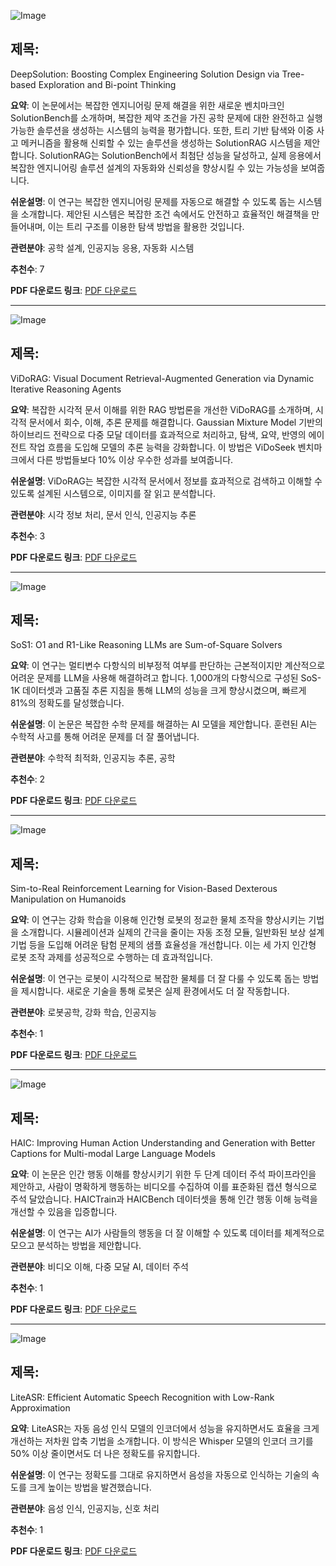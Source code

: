 ![Image](https://cdn-thumbnails.huggingface.co/social-thumbnails/papers/2502.20730.png)

## 제목:
DeepSolution: Boosting Complex Engineering Solution Design via Tree-based Exploration and Bi-point Thinking

**요약**:
이 논문에서는 복잡한 엔지니어링 문제 해결을 위한 새로운 벤치마크인 SolutionBench를 소개하며, 복잡한 제약 조건을 가진 공학 문제에 대한 완전하고 실행 가능한 솔루션을 생성하는 시스템의 능력을 평가합니다. 또한, 트리 기반 탐색와 이중 사고 메커니즘을 활용해 신뢰할 수 있는 솔루션을 생성하는 SolutionRAG 시스템을 제안합니다. SolutionRAG는 SolutionBench에서 최첨단 성능을 달성하고, 실제 응용에서 복잡한 엔지니어링 솔루션 설계의 자동화와 신뢰성을 향상시킬 수 있는 가능성을 보여줍니다.

**쉬운설명**:
이 연구는 복잡한 엔지니어링 문제를 자동으로 해결할 수 있도록 돕는 시스템을 소개합니다. 제안된 시스템은 복잡한 조건 속에서도 안전하고 효율적인 해결책을 만들어내며, 이는 트리 구조를 이용한 탐색 방법을 활용한 것입니다.

**관련분야**:
공학 설계, 인공지능 응용, 자동화 시스템

**추천수**:
7

**PDF 다운로드 링크**: [PDF 다운로드](https://arxiv.org/pdf/2502.20730)

---

![Image](https://cdn-thumbnails.huggingface.co/social-thumbnails/papers/2502.18017.png)

## 제목:
ViDoRAG: Visual Document Retrieval-Augmented Generation via Dynamic Iterative Reasoning Agents

**요약**:
복잡한 시각적 문서 이해를 위한 RAG 방법론을 개선한 ViDoRAG를 소개하며, 시각적 문서에서 회수, 이해, 추론 문제를 해결합니다. Gaussian Mixture Model 기반의 하이브리드 전략으로 다중 모달 데이터를 효과적으로 처리하고, 탐색, 요약, 반영의 에이전트 작업 흐름을 도입해 모델의 추론 능력을 강화합니다. 이 방법은 ViDoSeek 벤치마크에서 다른 방법들보다 10% 이상 우수한 성과를 보여줍니다.

**쉬운설명**:
ViDoRAG는 복잡한 시각적 문서에서 정보를 효과적으로 검색하고 이해할 수 있도록 설계된 시스템으로, 이미지를 잘 읽고 분석합니다.

**관련분야**:
시각 정보 처리, 문서 인식, 인공지능 추론 

**추천수**:
3

**PDF 다운로드 링크**: [PDF 다운로드](https://arxiv.org/pdf/2502.18017)

---

![Image](https://cdn-thumbnails.huggingface.co/social-thumbnails/papers/2502.20545.png)

## 제목:
SoS1: O1 and R1-Like Reasoning LLMs are Sum-of-Square Solvers

**요약**:
이 연구는 멀티변수 다항식의 비부정적 여부를 판단하는 근본적이지만 계산적으로 어려운 문제를 LLM을 사용해 해결하려고 합니다. 1,000개의 다항식으로 구성된 SoS-1K 데이터셋과 고품질 추론 지침을 통해 LLM의 성능을 크게 향상시켰으며, 빠르게 81%의 정확도를 달성했습니다.

**쉬운설명**:
이 논문은 복잡한 수학 문제를 해결하는 AI 모델을 제안합니다. 훈련된 AI는 수학적 사고를 통해 어려운 문제를 더 잘 풀어냅니다.

**관련분야**:
수학적 최적화, 인공지능 추론, 공학

**추천수**:
2

**PDF 다운로드 링크**: [PDF 다운로드](https://arxiv.org/pdf/2502.20545)

---

![Image](https://cdn-thumbnails.huggingface.co/social-thumbnails/papers/2502.20396.png)

## 제목:
Sim-to-Real Reinforcement Learning for Vision-Based Dexterous Manipulation on Humanoids

**요약**:
이 연구는 강화 학습을 이용해 인간형 로봇의 정교한 물체 조작을 향상시키는 기법을 소개합니다. 시뮬레이션과 실제의 간극을 줄이는 자동 조정 모듈, 일반화된 보상 설계 기법 등을 도입해 어려운 탐험 문제의 샘플 효율성을 개선합니다. 이는 세 가지 인간형 로봇 조작 과제를 성공적으로 수행하는 데 효과적입니다.

**쉬운설명**:
이 연구는 로봇이 시각적으로 복잡한 물체를 더 잘 다룰 수 있도록 돕는 방법을 제시합니다. 새로운 기술을 통해 로봇은 실제 환경에서도 더 잘 작동합니다.

**관련분야**:
로봇공학, 강화 학습, 인공지능

**추천수**:
1

**PDF 다운로드 링크**: [PDF 다운로드](https://arxiv.org/pdf/2502.20396)

---

![Image](https://cdn-thumbnails.huggingface.co/social-thumbnails/papers/2502.20811.png)

## 제목:
HAIC: Improving Human Action Understanding and Generation with Better Captions for Multi-modal Large Language Models

**요약**:
이 논문은 인간 행동 이해를 향상시키기 위한 두 단계 데이터 주석 파이프라인을 제안하고, 사람이 명확하게 행동하는 비디오를 수집하여 이를 표준화된 캡션 형식으로 주석 달았습니다. HAICTrain과 HAICBench 데이터셋을 통해 인간 행동 이해 능력을 개선할 수 있음을 입증합니다.

**쉬운설명**:
이 연구는 AI가 사람들의 행동을 더 잘 이해할 수 있도록 데이터를 체계적으로 모으고 분석하는 방법을 제안합니다.

**관련분야**:
비디오 이해, 다중 모달 AI, 데이터 주석

**추천수**:
1

**PDF 다운로드 링크**: [PDF 다운로드](https://arxiv.org/pdf/2502.20811)

---

![Image](https://cdn-thumbnails.huggingface.co/social-thumbnails/papers/2502.20583.png)

## 제목:
LiteASR: Efficient Automatic Speech Recognition with Low-Rank Approximation

**요약**:
LiteASR는 자동 음성 인식 모델의 인코더에서 성능을 유지하면서도 효율을 크게 개선하는 저차원 압축 기법을 소개합니다. 이 방식은 Whisper 모델의 인코더 크기를 50% 이상 줄이면서도 더 나은 정확도를 유지합니다.

**쉬운설명**:
이 연구는 정확도를 그대로 유지하면서 음성을 자동으로 인식하는 기술의 속도를 크게 높이는 방법을 발견했습니다.

**관련분야**:
음성 인식, 인공지능, 신호 처리

**추천수**:
1

**PDF 다운로드 링크**: [PDF 다운로드](https://arxiv.org/pdf/2502.20583)